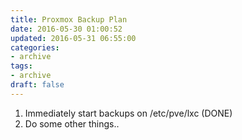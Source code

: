 ```yaml
---
title: Proxmox Backup Plan
date: 2016-05-30 01:00:52
updated: 2016-05-31 06:55:00
categories:
- archive
tags:
- archive
draft: false
---
```


1. Immediately start backups on /etc/pve/lxc (DONE)
2. Do some other things..